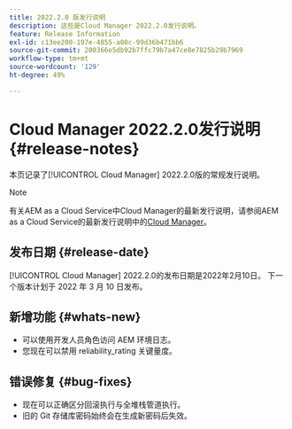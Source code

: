 ```yaml
---
title: 2022.2.0 版发行说明
description: 这些是Cloud Manager 2022.2.0发行说明。
feature: Release Information
exl-id: c13ee200-197e-4855-a08c-99d36b471bb6
source-git-commit: 200366e5db92b7ffc79b7a47ce8e7825b29b7969
workflow-type: tm+mt
source-wordcount: '129'
ht-degree: 49%

---
```


# Cloud Manager 2022.2.0发行说明 {#release-notes}

本页记录了[!UICONTROL Cloud Manager] 2022.2.0版的常规发行说明。

>[!NOTE]
>
>有关AEM as a Cloud Service中Cloud Manager的最新发行说明，请参阅AEM as a Cloud Service的最新发行说明中的[Cloud Manager](https://experienceleague.adobe.com/docs/experience-manager-cloud-service/content/implementing/using-cloud-manager/release-notes-cloud-manager/release-notes-cm-current.html)。

## 发布日期 {#release-date}

[!UICONTROL Cloud Manager] 2022.2.0的发布日期是2022年2月10日。 下一个版本计划于 2022 年 3 月 10 日发布。

## 新增功能 {#whats-new}

* 可以使用开发人员角色访问 AEM 环境日志。
* 您现在可以禁用 reliability_rating 关键量度。

## 错误修复 {#bug-fixes}

* 现在可以正确区分回滚执行与全堆栈管道执行。
* 旧的 Git 存储库密码始终会在生成新密码后失效。
